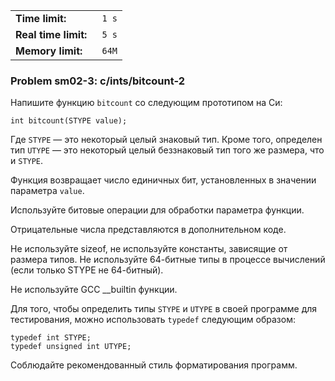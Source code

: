 |                       |        |
|-----------------------|--------|
| **Time limit:**       | ` 1 s` |
|  **Real time limit:** | ` 5 s` |
|  **Memory limit:**    | ` 64M` |


### Problem sm02-3: c/ints/bitcount-2

Напишите функцию `bitcount` со следующим прототипом на Си:

    
    
    int bitcount(STYPE value);

Где `STYPE` — это некоторый целый знаковый тип. Кроме того,
определен тип `UTYPE` — это некоторый целый беззнаковый тип того
же размера, что и `STYPE`.

Функция возвращает число единичных бит, установленных в значении
параметра `value`.

Используйте битовые операции для обработки параметра функции.

Отрицательные числа представляются в дополнительном коде.

Не используйте sizeof, не используйте константы, зависящие от
размера типов. Не используйте 64-битные типы в процессе
вычислений (если только STYPE не 64-битный).

Не используйте GCC __builtin функции.

Для того, чтобы определить типы `STYPE` и `UTYPE` в своей
программе для тестирования, можно использовать `typedef`
следующим образом:

    
    
    typedef int STYPE;
    typedef unsigned int UTYPE;

Соблюдайте рекомендованный стиль форматирования программ.

